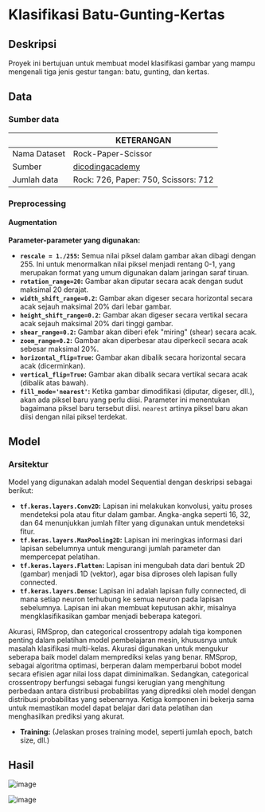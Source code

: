 


# Klasifikasi Batu-Gunting-Kertas

## Deskripsi
Proyek ini bertujuan untuk membuat model klasifikasi gambar yang mampu mengenali tiga jenis gestur tangan: batu, gunting, dan kertas.

## Data
### Sumber data

|   |  KETERANGAN |
|--|--|
|  Nama Dataset |  Rock-Paper-Scissor   |
|  Sumber  |  [dicodingacademy](https://github.com/dicodingacademy/assets/releases/)   |
|  Jumlah data |  Rock: 726, Paper: 750, Scissors: 712  |


### Preprocessing

####  Augmentation

**Parameter-parameter yang digunakan:**
-   **`rescale = 1./255`:** Semua nilai piksel dalam gambar akan dibagi dengan 255. Ini untuk menormalkan nilai piksel menjadi rentang 0-1, yang merupakan format yang umum digunakan dalam jaringan saraf tiruan.
-   **`rotation_range=20`:** Gambar akan diputar secara acak dengan sudut maksimal 20 derajat.
-   **`width_shift_range=0.2`:** Gambar akan digeser secara horizontal secara acak sejauh maksimal 20% dari lebar gambar.
-   **`height_shift_range=0.2`:** Gambar akan digeser secara vertikal secara acak sejauh maksimal 20% dari tinggi gambar.
-   **`shear_range=0.2`:** Gambar akan diberi efek "miring" (shear) secara acak.
-   **`zoom_range=0.2`:** Gambar akan diperbesar atau diperkecil secara acak sebesar maksimal 20%.
-   **`horizontal_flip=True`:** Gambar akan dibalik secara horizontal secara acak (dicerminkan).
-   **`vertical_flip=True`:** Gambar akan dibalik secara vertikal secara acak (dibalik atas bawah).
-   **`fill_mode='nearest'`:** Ketika gambar dimodifikasi (diputar, digeser, dll.), akan ada piksel baru yang perlu diisi. Parameter ini menentukan bagaimana piksel baru tersebut diisi. `nearest` artinya piksel baru akan diisi dengan nilai piksel terdekat.




## Model
### Arsitektur

Model yang digunakan adalah model Sequential dengan deskripsi sebagai berikut:

-   **`tf.keras.layers.Conv2D`:** Lapisan ini melakukan konvolusi, yaitu proses mendeteksi pola atau fitur dalam gambar. Angka-angka seperti 16, 32, dan 64 menunjukkan jumlah filter yang digunakan untuk mendeteksi fitur.
-   **`tf.keras.layers.MaxPooling2D`:** Lapisan ini meringkas informasi dari lapisan sebelumnya untuk mengurangi jumlah parameter dan mempercepat pelatihan.
-   **`tf.keras.layers.Flatten`:** Lapisan ini mengubah data dari bentuk 2D (gambar) menjadi 1D (vektor), agar bisa diproses oleh lapisan fully connected.
-   **`tf.keras.layers.Dense`:** Lapisan ini adalah lapisan fully connected, di mana setiap neuron terhubung ke semua neuron pada lapisan sebelumnya. Lapisan ini akan membuat keputusan akhir, misalnya mengklasifikasikan gambar menjadi beberapa kategori.


Akurasi, RMSprop, dan categorical crossentropy adalah tiga komponen penting dalam pelatihan model pembelajaran mesin, khususnya untuk masalah klasifikasi multi-kelas. Akurasi digunakan untuk mengukur seberapa baik model dalam memprediksi kelas yang benar. RMSprop, sebagai algoritma optimasi, berperan dalam memperbarui bobot model secara efisien agar nilai loss dapat diminimalkan. Sedangkan, categorical crossentropy berfungsi sebagai fungsi kerugian yang menghitung perbedaan antara distribusi probabilitas yang diprediksi oleh model dengan distribusi probabilitas yang sebenarnya. Ketiga komponen ini bekerja sama untuk memastikan model dapat belajar dari data pelatihan dan menghasilkan prediksi yang akurat.



* **Training:** (Jelaskan proses training model, seperti jumlah epoch, batch size, dll.)

## Hasil

![image](https://github.com/user-attachments/assets/506db08b-b511-49e3-9ded-6bbad3d2d14a)

![image](https://github.com/user-attachments/assets/2ad6f6ab-faaa-4872-84c7-55d6f84160f5)


